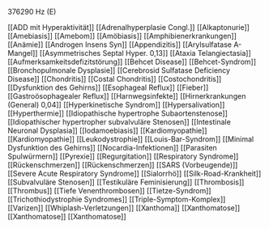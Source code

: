 376290 Hz (E)

[[ADD mit Hyperaktivität]]
[[Adrenalhyperplasie Congl.]]
[[Alkaptonurie]]
[[Amebiasis]]
[[Amebom]]
[[Amöbiasis]]
[[Amphibienerkrankungen]]
[[Anämie]]
[[Androgen Insens Syn]]
[[Appendizitis]]
[[Arylsulfatase A-Mangel]]
[[Asymmetrisches Septal Hyper. 0,13]]
[[Ataxia Telangiectasia]]
[[Aufmerksamkeitsdefizitstörung]]
[[Behcet Disease]]
[[Behcet-Syndrom]]
[[Bronchopulmonale Dysplasie]]
[[Cerebrosid Sulfatase Deficiency Disease]]
[[Chondritis]]
[[Costal Chondritis]]
[[Costochondritis]]
[[Dysfunktion des Gehirns]]
[[Esophageal Reflux]]
[[Fieber]]
[[Gastroösophagealer Reflux]]
[[Harnwegsinfekte]]
[[Hirnerkrankungen (General) 0,04]]
[[Hyperkinetische Syndrom]]
[[Hypersalivation]]
[[Hyperthermie]]
[[Idiopathische hypertrophe Subaortenstenose]]
[[Idiopathischer hypertropher subvalvuläre Stenosen]]
[[Intestinale Neuronal Dysplasia]]
[[Iodamoebiasis]]
[[Kardiomyopathie]]
[[Kardiomyopathie]]
[[Leukodystrophie]]
[[Louis-Bar-Syndrom]]
[[Minimal Dysfunktion des Gehirns]]
[[Nocardia-Infektionen]]
[[Parasiten Spulwürmern]]
[[Pyrexie]]
[[Regurgitation]]
[[Respiratory Syndrome]]
[[Rückenschmerzen]]
[[Rückenschmerzen]]
[[SARS (Vorbeugende)]]
[[Severe Acute Respiratory Syndrome]]
[[Sialorrhö]]
[[Silk-Road-Krankheit]]
[[Subvalvuläre Stenosen]]
[[Testikuläre Feminisierung]]
[[Thrombosis]]
[[Thrombus]]
[[Tiefe Venenthrombosen]]
[[Tietze-Syndrom]]
[[Trichothiodystrophie Syndromes]]
[[Triple-Symptom-Komplex]]
[[Varizen]]
[[Whiplash-Verletzungen]]
[[Xanthoma]]
[[Xanthomatose]]
[[Xanthomatose]]
[[Xanthomatose]]